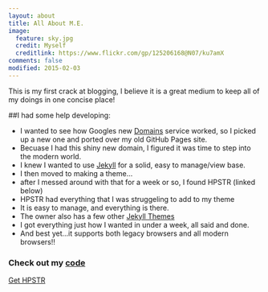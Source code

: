 ```yaml
---
layout: about
title: All About M.E.
image:
  feature: sky.jpg
  credit: Myself
  creditlink: https://www.flickr.com/gp/125206168@N07/ku7amX
comments: false
modified: 2015-02-03
---
```


This is my first crack at blogging, I believe it is a great medium to keep all of my doings in one concise place!

##I had some help developing:

* I wanted to see how Googles new [Domains](domains.google.com) service worked, so I picked up a new one and ported over my old GitHub Pages site.
* Becuase I had this shiny new domain, I figured it was time to step into the modern world.
* I knew I wanted to use [Jekyll](http://jekyllrb.com/) for a solid, easy to manage/view base.
* I then moved to making a theme...
 * after I messed around with that for a week or so, I found HPSTR (linked below)
 * HPSTR had everything that I was struggeling to add to my theme
 * It is easy to manage, and everything is there.
 * The owner also has a few other [Jekyll Themes](http://mademistakes.com/work/jekyll-themes/)
* I got everything just how I wanted in under a week, all said and done.
* And best yet...it supports both legacy browsers and all modern browsers!!

### Check out my [code](http://code.maespey.com)

<a href="https://github.com/mmistakes/hpstr-jekyll-theme" class="btn btn-success">Get HPSTR</a>